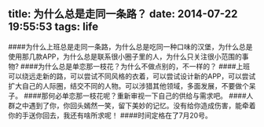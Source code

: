 title: 为什么总是走同一条路？
date: 2014-07-22 19:55:53
tags: life
---
####为什么上班总是走同一条路，为什么总是吃同一种口味的汉堡，为什么总是使用那几款APP，为什么总是联系很小圈子里的人，为什么只关注很小范围的事物?
####为什么总是单恋那一枝花？为什么不做点别的，不一样的？
####上班可以绕远走新的路，可以尝试不同风格的衣着，可以尝试设计新的APP，可以尝试扩大自己的人际圈，结交不同的人物。可以涉猎其他领域，多面发展，不要做个呆子。
####那何必单恋那一枝花呢？重新审视一下自己的供给与需求吧。
####人群之中遇到了你，你回头嫣然一笑，留下美妙的记忆。没有给你造成伤害，能牵着你的手送你回去，我还有啥所求呢！
####时间定格在了7月20号。

